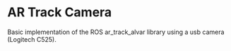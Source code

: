 # AR Track Camera
Basic implementation of the ROS ar_track_alvar library using a usb camera (Logitech C525). 
